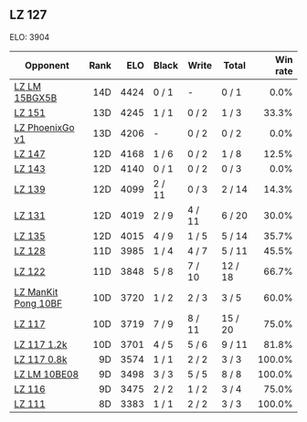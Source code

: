 ## LZ 127 ##

ELO: 3904

Opponent | Rank | ELO | Black | Write | Total | Win rate
---------|-----:|----:|-------|-------|-------|-------:
[LZ LM 15BGX5B](LZ%20LM%2015BGX5B.md) | 14D | 4424 | 0 / 1 | - | 0 / 1 | 0.0%
[LZ 151](LZ%20151.md) | 13D | 4245 | 1 / 1 | 0 / 2 | 1 / 3 | 33.3%
[LZ PhoenixGo v1](LZ%20PhoenixGo%20v1.md) | 13D | 4206 | - | 0 / 2 | 0 / 2 | 0.0%
[LZ 147](LZ%20147.md) | 12D | 4168 | 1 / 6 | 0 / 2 | 1 / 8 | 12.5%
[LZ 143](LZ%20143.md) | 12D | 4140 | 0 / 1 | 0 / 2 | 0 / 3 | 0.0%
[LZ 139](LZ%20139.md) | 12D | 4099 | 2 / 11 | 0 / 3 | 2 / 14 | 14.3%
[LZ 131](LZ%20131.md) | 12D | 4019 | 2 / 9 | 4 / 11 | 6 / 20 | 30.0%
[LZ 135](LZ%20135.md) | 12D | 4015 | 4 / 9 | 1 / 5 | 5 / 14 | 35.7%
[LZ 128](LZ%20128.md) | 11D | 3985 | 1 / 4 | 4 / 7 | 5 / 11 | 45.5%
[LZ 122](LZ%20122.md) | 11D | 3848 | 5 / 8 | 7 / 10 | 12 / 18 | 66.7%
[LZ ManKit Pong 10BF](LZ%20ManKit%20Pong%2010BF.md) | 10D | 3720 | 1 / 2 | 2 / 3 | 3 / 5 | 60.0%
[LZ 117](LZ%20117.md) | 10D | 3719 | 7 / 9 | 8 / 11 | 15 / 20 | 75.0%
[LZ 117 1.2k](LZ%20117%201.2k.md) | 10D | 3701 | 4 / 5 | 5 / 6 | 9 / 11 | 81.8%
[LZ 117 0.8k](LZ%20117%200.8k.md) | 9D | 3574 | 1 / 1 | 2 / 2 | 3 / 3 | 100.0%
[LZ LM 10BE08](LZ%20LM%2010BE08.md) | 9D | 3498 | 3 / 3 | 5 / 5 | 8 / 8 | 100.0%
[LZ 116](LZ%20116.md) | 9D | 3475 | 2 / 2 | 1 / 2 | 3 / 4 | 75.0%
[LZ 111](LZ%20111.md) | 8D | 3383 | 1 / 1 | 2 / 2 | 3 / 3 | 100.0%
